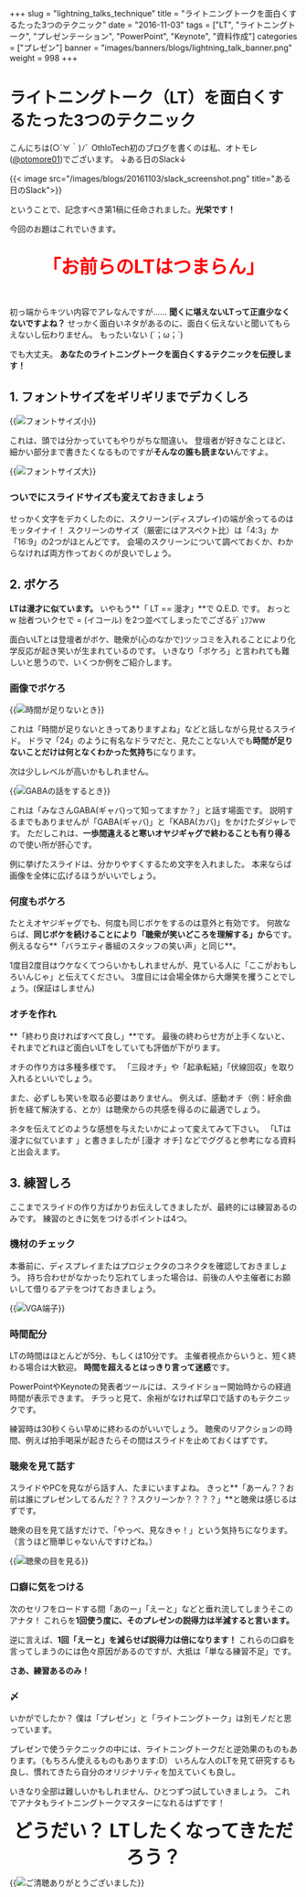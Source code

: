 +++
slug = "lightning_talks_technique"
title = "ライトニングトークを面白くするたった3つのテクニック"
date = "2016-11-03"
tags = ["LT", "ライトニングトーク", "プレゼンテーション", "PowerPoint", "Keynote", "資料作成"]
categories = ["プレゼン"]
banner = "images/banners/blogs/lightning_talk_banner.png"
weight = 998
+++

# ライトニングトーク（LT）を面白くするたった3つのテクニック
こんにちは(○´∀｀)ﾉﾞ
OthloTech初のブログを書くのは私、オトモレ([@otomore01](https://twitter.com/otomore01))でございます。
↓ある日のSlack↓

{{< image src="/images/blogs/20161103/slack_screenshot.png" title="ある日のSlack">}}

ということで、記念すべき第1稿に任命されました。**光栄です！**

今回のお題はこれでいきます。
<br/><br/>
<div style="text-align: center;font-size: xx-large; font-weight: bold; color: red">「お前らのLTはつまらん」</div>
<br/><br/>

初っ端からキツい内容でアレなんですが…… **聞くに堪えないLTって正直少なくないですよね？**
せっかく面白いネタがあるのに、面白く伝えないと聞いてもらえないし伝わりません。
もったいない (´；ω；\`)

でも大丈夫。
**あなたのライトニングトークを面白くするテクニックを伝授します！**

## 1. フォントサイズをギリギリまでデカくしろ

{{<image src="/images/blogs/20161103/font-size_mini.png" title="フォントサイズ小">}}

これは、頭では分かっていてもやりがちな間違い。
登壇者が好きなことほど、細かい部分まで書きたくなるものですが**そんなの誰も読まない**んですよ。

{{<image src="/images/blogs/20161103/font-size_big.png" title="フォントサイズ大">}}

### ついでにスライドサイズも変えておきましょう

せっかく文字をデカくしたのに、スクリーン(ディスプレイ)の端が余ってるのはモッタイナイ！
スクリーンのサイズ（厳密にはアスペクト比）は「4:3」か「16:9」の2つがほとんどです。
会場のスクリーンについて調べておくか、わからなければ両方作っておくのが良いでしょう。

## 2. ボケろ

**LTは漫才に似ています。** いやもう**「
LT == 漫才」**で Q.E.D. です。
おっとw 拙者ついクセで = (イコール) を2つ並べてしまったでござるﾃﾞｭﾌﾌww

面白いLTとは登壇者がボケ、聴衆が(心のなかで)ツッコミを入れることにより化学反応が起き笑いが生まれているのです。
いきなり「ボケろ」と言われても難しいと思うので、いくつか例をご紹介します。

### 画像でボケろ

{{<image src="/images/blogs/20161103/slide-24.png" title="時間が足りないとき">}}

これは「時間が足りないときってありますよね」などと話しながら見せるスライド。
ドラマ「24」のように有名なドラマだと、見たことない人でも**時間が足りないことだけは何となくわかった気持ち**になります。

次は少しレベルが高いかもしれません。

{{<image src="/images/blogs/20161103/slide-kaba.png" title="GABAの話をするとき">}}

これは「みなさんGABA(ギャバ)って知ってますか？」と話す場面です。
説明するまでもありませんが「GABA(ギャバ)」と「KABA(カバ)」をかけたダジャレです。
ただしこれは、**一歩間違えると寒いオヤジギャグで終わることも有り得る**ので使い所が肝心です。

例に挙げたスライドは、分かりやすくするため文字を入れました。
本来ならば画像を全体に広げるほうがいいでしょう。

### 何度もボケろ

たとえオヤジギャグでも、何度も同じボケをするのは意外と有効です。
何故ならば、**同じボケを続けることにより「聴衆が笑いどころを理解する」から**です。
例えるなら**「バラエティ番組のスタッフの笑い声」と同じ**。

1度目2度目はウケなくてつらいかもしれませんが、見ている人に「ここがおもしろいんじゃ」と伝えてください。
3度目には会場全体から大爆笑を攫うことでしょう。(保証はしません)

### オチを作れ

**「終わり良ければすべて良し」**です。
最後の終わらせ方が上手くないと、それまでどれほど面白いLTをしていても評価が下がります。

オチの作り方は多種多様です。
「三段オチ」や「起承転結」「伏線回収」を取り入れるといいでしょう。

また、必ずしも笑いを取る必要はありません。
例えば、感動オチ（例：紆余曲折を経て解決する、とか）は聴衆からの共感を得るのに最適でしょう。

ネタを伝えてどのような感想を与えたいかによって変えてみて下さい。
「LTは漫才に似ています 」と書きましたが [漫才 オチ] などでググると参考になる資料と出会えます。

## 3. 練習しろ

ここまでスライドの作り方ばかりお伝えしてきましたが、最終的には練習あるのみです。
練習のときに気をつけるポイントは4つ。

### 機材のチェック

本番前に、ディスプレイまたはプロジェクタのコネクタを確認しておきましょう。
持ち合わせがなかったり忘れてしまった場合は、前後の人や主催者にお願いして借りるアテをつけておきましょう。

{{<image src="/images/blogs/20161103/tanshi_dsub.png" title="VGA端子">}}

### 時間配分

LTの時間はほとんどが5分、もしくは10分です。
主催者視点からいうと、短く終わる場合は大歓迎。
**時間を超えるとはっきり言って迷惑**です。

PowerPointやKeynoteの発表者ツールには、スライドショー開始時からの経過時間が表示できます。
チラっと見て、余裕がなければ早口で話すのもテクニックです。

練習時は30秒くらい早めに終わるのがいいでしょう。
聴衆のリアクションの時間、例えば拍手喝采が起きたらその間はスライドを止めておくはずです。

### 聴衆を見て話す

スライドやPCを見ながら話す人、たまにいますよね。
きっと**「あーん？？お前は誰にプレゼンしてるんだ？？？スクリーンか？？？？」**と聴衆は感じるはずです。

聴衆の目を見て話すだけで、「やっべ、見なきゃ！」という気持ちになります。（言うほど簡単じゃないんですけどね。）

{{<image src="/images/blogs/20161103/presentation_pc_man_eye.png" title="聴衆の目を見る">}}

### 口癖に気をつける

次のセリフをロードする間「あのー」「えーと」などと垂れ流してしまうそこのアナタ！
これらを**1回使う度に、そのプレゼンの説得力は半減すると言います。**

逆に言えば、**1回「えーと」を減らせば説得力は倍になります！**
これらの口癖を言ってしまうのには色々原因があるのですが、大抵は「単なる練習不足」です。

**さあ、練習あるのみ！**

### 〆

いかがでしたか？
僕は「プレゼン」と「ライトニングトーク」は別モノだと思っています。

プレゼンで使うテクニックの中には、ライトニングトークだと逆効果のものもあります。（もちろん使えるものもあります:D）
いろんな人のLTを見て研究するも良し、慣れてきたら自分のオリジナリティを加えていくも良し。

いきなり全部は難しいかもしれません、ひとつずつ試していきましょう。
これでアナタもライトニングトークマスターになれるはずです！

<div style="text-align: center;font-size: xx-large; font-weight: bold">どうだい？ LTしたくなってきただろう？</div>

{{<image src="/images/blogs/20161103/message_goseichou_man.png" title="ご清聴ありがとうございました">}}

